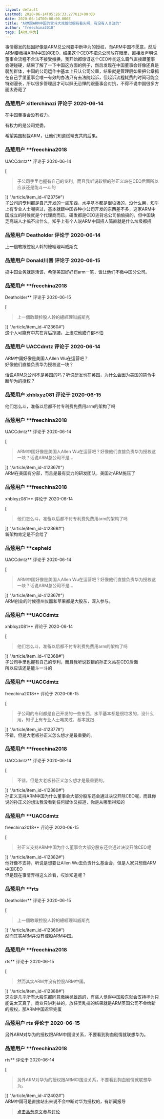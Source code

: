 ```yaml
---
layout: default
Lastmod: 2020-06-14T05:26:33.277013+00:00
date: 2020-06-14T00:00:00.000Z
title: "ARM跟ARM中国的宫斗大戏貌似很有看头啊，有没有人关注的"
author: "freechina2018"
tags: [ARM,华为]
---
```


事情爆发的起因好像是ARM总公司要中断华为的授权，而ARM中国不愿意，然后ARM要撤换ARM中国的CEO，结果这个CEO不把总公司放在眼里，直接发声明说董事会流程不合法不接受撤换，我开始都惊讶这个CEO咋能这么霸气直接跟董事会硬碰硬，结果了解了一下中国这方面的例子，然后发现在中国董事会好像还真是弱势群体，中国的公司运作中基本上只认公司公章，结果就是管理层如果把公章抓在自己手里董事会唯一有效的办法只有去法院起诉，但起诉流程耗费的时间可能会特别漫长，所以很多管理层才可以肆无忌惮的跟董事会对抗，不得不说中国很多方面太奇葩了

            
### 品葱用户 **xitlerchinazi** 评论于 2020-06-14
        
在中国董事会没有权力。  
  
有权力的是公司党委。  
  
希望美国制裁ARM，让他们知道绥靖支共的后果。
        


            
### 品葱用户 **freechina2018 
UACCdmtz** 评论于 2020-06-14
        
[

> 子公司手里也握有自己的专利，而且我听说软银的孙正义站在CEO后面所以应该还是能斗一斗的

]( "/article/item_id-412375#")  
子公司的专利都是自己开发的一些东西，水平基本都是很垃圾的，没什么用，知乎上有专业人士嘲笑过，基本就跟中国各种小公司开发的东西差不多，这家ARM中国成立的时候就是个代理商而已，研发都是CEO违背总公司偷偷搞的，但中国缺乏高端人才搞不出什么，知乎上有个人说ARM中国招人简直就是什么垃圾都招
        


            
### 品葱用户 **Deatholder** 评论于 2020-06-14
        
上一個敢跟控股人幹的總經理叫威斯克
        


            
### 品葱用户 **Donald川普** 评论于 2020-06-15
        
搞中国业务就是活该，希望美国好好罚arm一笔，谁让他们不撤中国分公司。
        


            
### 品葱用户 **freechina2018 
Deatholder** 评论于 2020-06-15
        
[

> 上一個敢跟控股人幹的總經理叫威斯克

]( "/article/item_id-412360#")  
这个人可能有中共在背后撑腰，上法院他或许都不怕
        


            
### 品葱用户 **UACCdmtz** 评论于 2020-06-14
        
ARM中国好像是美国人Allen Wu在运营吧？  
好像他们直接负责华为授权这一块？  
  
话说ARM总公司不是英国的吗？听说研发也在英国，为什么会因为美国的禁令中断华为的授权？
        


            
### 品葱用户 **xhblxyz081** 评论于 2020-06-15
        
他们怎么斗，准备以后都不付专利费免费用arm的架构了吗
        


            
### 品葱用户 **freechina2018 
UACCdmtz** 评论于 2020-06-14
        
[

> ARM中国好像是美国人Allen Wu在运营吧？好像他们直接负责华为授权这一块？话说ARM总公司不是...

]( "/article/item_id-412367#")  
ARM在美国有分部，而且是最有实力的研发团队，美国对ARM施压了
        


            
### 品葱用户 **freechina2018 
xhblxyz081** 评论于 2020-06-14
        
[

> 他们怎么斗，准备以后都不付专利费免费用arm的架构了吗

]( "/article/item_id-412368#")  
新架构肯定是不会给了
        


            
### 品葱用户 **cepheid 
UACCdmtz** 评论于 2020-06-14
        
[

> ARM中国好像是美国人Allen Wu在运营吧？好像他们直接负责华为授权这一块？话说ARM总公司不是...

]( "/article/item_id-412367#")  
ARM创业的时候德州仪器和苹果都是大股东，深入参与。
        


            
### 品葱用户 **UACCdmtz 
xhblxyz081** 评论于 2020-06-14
        
[

> 他们怎么斗，准备以后都不付专利费免费用arm的架构了吗

]( "/article/item_id-412368#")  
子公司手里也握有自己的专利，而且我听说软银的孙正义站在CEO后面  
所以应该还是能斗一斗的
        


            
### 品葱用户 **UACCdmtz 
freechina2018** 评论于 2020-06-15
        
[

> 子公司的专利都是自己开发的一些东西，水平基本都是很垃圾的，没什么用，知乎上有专业人士嘲笑过，基本就跟...

]( "/article/item_id-412377#")  
不错，但是大老板孙正义怎么想才是最重要的。
        


            
### 品葱用户 **freechina2018 
UACCdmtz** 评论于 2020-06-14
        
[

> 不错，但是大老板孙正义怎么想才是最重要的。

]( "/article/item_id-412380#")  
孙正义支持ARM中国为什么董事会大部分股东还会通过决议开除CEO呢，而且你说的孙正义的想法我没看到任何媒体又报道，你是从哪里得知的
        


            
### 品葱用户 **UACCdmtz 
freechina2018** 评论于 2020-06-15
        
[

> 孙正义支持ARM中国为什么董事会大部分股东还会通过决议开除CEO呢

]( "/article/item_id-412382#")  
他好像不支持，听说是想要让Allen Wu去负责什么基金会，但是人家只想做ARM中国CEO  
但是现在事情弄得这么难看，哎谁知道呢？
        


            
### 品葱用户 **rts 
Deatholder** 评论于 2020-06-15
        
[

> 上一個敢跟控股人幹的總經理叫威斯克

]( "/article/item_id-412360#")  
然而其实ARM并没有控股ARM中国。
        


            
### 品葱用户 **freechina2018 
rts** 评论于 2020-06-15
        
[

> 然而其实ARM并没有控股ARM中国。

]( "/article/item_id-412388#")  
这次是几乎所有大股东都同意撤换吴雄昂的，有些人觉得中国股东就会支持华为只能说太天真了，商业只讲利益的，放任吴乱搞的结果就是ARM英国公司不会给新的授权，那ARM中国迟早完蛋
        


            
### 品葱用户 **rts** 评论于 2020-06-15
        
另外ARM对华为的授权跟ARM中国没关系，不要看到狗血剧情就联想华为。
        


            
### 品葱用户 **freechina2018 
rts** 评论于 2020-06-14
        
[

> 另外ARM对华为的授权跟ARM中国没关系，不要看到狗血剧情就联想华为。

]( "/article/item_id-412402#")  
ARM中国可是直接站出来说不会中断对华为授权的，有新闻报导
        






> [点击品葱原文参与讨论](https://pincong.rocks/article/id-20371__sort_key-agree_count__sort-DESC?warning)


